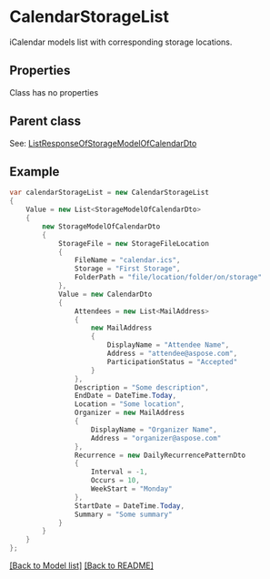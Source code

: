 # CalendarStorageList
iCalendar models list with corresponding storage locations.             

## Properties
Class has no properties

## Parent class

See: [ListResponseOfStorageModelOfCalendarDto](ListResponseOfStorageModelOfCalendarDto.md)

## Example
```csharp
var calendarStorageList = new CalendarStorageList
{
    Value = new List<StorageModelOfCalendarDto>
    {
        new StorageModelOfCalendarDto
        {
            StorageFile = new StorageFileLocation
            {
                FileName = "calendar.ics",
                Storage = "First Storage",
                FolderPath = "file/location/folder/on/storage"
            },
            Value = new CalendarDto
            {
                Attendees = new List<MailAddress>
                {
                    new MailAddress
                    {
                        DisplayName = "Attendee Name",
                        Address = "attendee@aspose.com",
                        ParticipationStatus = "Accepted"
                    }
                },
                Description = "Some description",
                EndDate = DateTime.Today,
                Location = "Some location",
                Organizer = new MailAddress
                {
                    DisplayName = "Organizer Name",
                    Address = "organizer@aspose.com"
                },
                Recurrence = new DailyRecurrencePatternDto
                {
                    Interval = -1,
                    Occurs = 10,
                    WeekStart = "Monday"
                },
                StartDate = DateTime.Today,
                Summary = "Some summary"
            }
        }
    }
};
```

[[Back to Model list]](Models.md) [[Back to README]](README.md)

